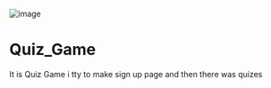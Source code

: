 ![image](https://user-images.githubusercontent.com/63732758/150685142-9c895aa3-9f5a-4b0c-a63c-4de9974a27c5.png)


# Quiz_Game
It is Quiz Game  i tty to make sign up page and then there was quizes 
